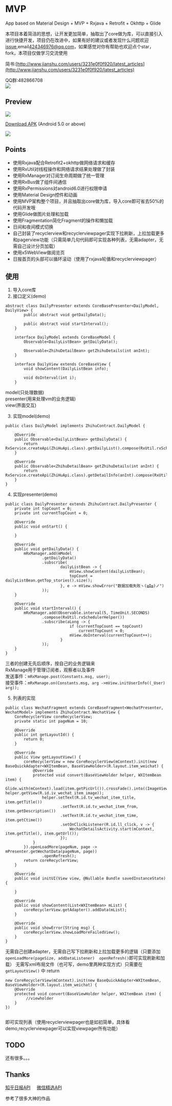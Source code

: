 # MVP

App based on Material Design + MVP + Rxjava + Retrofit + Okhttp + Glide

本项目本着简洁的思想，让开发更加简单，抽取出了core做为库，可以直接引入进行快捷开发，项目仍在改进中，如果有好的建议或者发现什么问题欢迎[issue](https://github.com/SuperMan42/MVP/issues),email<424346976@qq.com>，如果感觉对你有帮助也欢迎点个star，fork，本项目仅做学习交流使用

简书:[http://www.jianshu.com/users/3231e0f0f920/latest_articles](http://www.jianshu.com/users/3231e0f0f920/latest_articles)

QQ群:482866708  
![](https://github.com/SuperMan42/MVP/blob/master/share.png)

## Preview
![](https://github.com/SuperMan42/MVP/blob/master/hpw.gif)

[Download APK](http://pro-app-mt.fir.im/06c652ca03b6a152edd08935170fd24562ecb695.apk?AWSAccessKeyId=e0cada7f00f2465b929656d799937873&Expires=1478501552&Signature=t4jtAq%2BmWpyk4rDOEYij8V0aDlo%3D&filename=app-release.apk_1.0.apk)
(Android 5.0 or above)  

![](https://github.com/SuperMan42/MVP/blob/master/download.png)

## Points
* 使用Rxjava配合Retrofit2+okhttp做网络请求和缓存
* 使用RxUtil对线程操作和网络请求结果处理做了封装
* 使用RxManager对订阅生命周期做了统一管理
* 使用RxBus做了组件间通信
* 使用RxPermissions对android6.0进行权限申请
* 使用Material Design控件和动画
* 使用MVP架构整个项目，并且抽取出core做为库，导入core即可省去50%的代码开发哦
* 使用Glide做图片处理和加载
* 使用Fragmentation简化Fragment的操作和懒加载
* 日间和夜间模式切换
* 自己封装了recyclerview和recyclerviewpager实现下拉刷新，上拉加载更多和pagerview功能（只需简单几句代码即可实现各种列表，无需adapter，无需自己设计分页加载）
* 使用x5WebView做阅览页
* 日报首页的头部可以循环滚动（使用了rxjava轮循和recyclerviewpager）

## 使用
1. 导入core库
2. 接口定义(demo)  

``` 
abstract class DailyPresenter extends CoreBasePresenter<DailyModel, DailyView> {
        public abstract void getDailyData();

        public abstract void startInterval();
    }

    interface DailyModel extends CoreBaseModel {
        Observable<DailyListBean> getDailyData();

        Observable<ZhihuDetailBean> getZhihuDetails(int anInt);
    }

    interface DailyView extends CoreBaseView {
        void showContent(DailyListBean info);

        void doInterval(int i);
    }
```
model(只处理数据)  
presenter(用来处理vm的业务逻辑)  
view(界面交互)  

3. 实现model(demo)

```
public class DailyModel implements ZhihuContract.DailyModel {

    @Override
    public Observable<DailyListBean> getDailyData() {
        return RxService.createApi(ZhiHuApi.class).getDailyList().compose(RxUtil.rxSchedulerHelper());
    }

    @Override
    public Observable<ZhihuDetailBean> getZhihuDetails(int anInt) {
        return RxService.createApi(ZhiHuApi.class).getDetailInfo(anInt).compose(RxUtil.rxSchedulerHelper());
    }
}
```
4. 实现presenter(demo)

```
public class DailyPresenter extends ZhihuContract.DailyPresenter {
    private int topCount = 0;
    private int currentTopCount = 0;

    @Override
    public void onStart() {

    }

    @Override
    public void getDailyData() {
        mRxManager.add(mModel
                .getDailyData()
                .subscribe(
                        dailyListBean -> {
                            mView.showContent(dailyListBean);
                            topCount = dailyListBean.getTop_stories().size();
                        }, e -> mView.showError("数据加载失败ヽ(≧Д≦)ノ")
                ));
    }

    @Override
    public void startInterval() {
        mRxManager.add(Observable.interval(5, TimeUnit.SECONDS)
                .compose(RxUtil.rxSchedulerHelper())
                .subscribe(aLong -> {
                            if (currentTopCount == topCount)
                                currentTopCount = 0;
                            mView.doInterval(currentTopCount++);
                        }
                ));
    }
}
```
三者的创建无先后顺序，按自己的业务逻辑来  
RxManage用于管理订阅者，观察者以及事件  
发送事件：`mRxManage.post(Constants.msg, user);`  
接受事件：`mRxManage.on(Constants.msg, arg ->mView.initUserInfo((_User) arg));`  

5. 列表的实现  

```
public class WechatFragment extends CoreBaseFragment<WechatPresenter, WechatModel> implements ZhihuContract.WechatView {
    CoreRecyclerView coreRecyclerView;
    private static int pageNum = 10;

    @Override
    public int getLayoutId() {
        return 0;
    }

    @Override
    public View getLayoutView() {
        coreRecyclerView = new CoreRecyclerView(mContext).init(new BaseQuickAdapter<WXItemBean, BaseViewHolder>(R.layout.item_weichat) {
            @Override
            protected void convert(BaseViewHolder helper, WXItemBean item) {
                Glide.with(mContext).load(item.getPicUrl()).crossFade().into((ImageView) helper.getView(R.id.iv_wechat_item_image));
                helper.setText(R.id.tv_wechat_item_title, item.getTitle())
                        .setText(R.id.tv_wechat_item_from, item.getDescription())
                        .setText(R.id.tv_wechat_item_time, item.getCtime())
                        .setOnClickListener(R.id.ll_click, v -> {
                            WechatDetailsActivity.start(mContext, item.getTitle(), item.getUrl());
                        });
            }
        }).openLoadMore(pageNum, page -> mPresenter.getWechatData(pageNum, page))
                .openRefresh();
        return coreRecyclerView;
    }

    @Override
    public void initUI(View view, @Nullable Bundle savedInstanceState) {

    }

    @Override
    public void showContent(List<WXItemBean> mList) {
        coreRecyclerView.getAdapter().addData(mList);
    }

    @Override
    public void showError(String msg) {
        coreRecyclerView.showLoadMoreFailedView();
    }
}
```
无需自己创建adapter，无需自己写下拉刷新和上拉加载更多的逻辑（只要添加`openLoadMore(pageSize, addDataListener)  openRefresh()`即可实现刷新和加载）
无需写xml布局文件（也可写，demo里两种实现方式）只需要在`getLayoutView()` 中 return  

```
new CoreRecyclerView(mContext).init(new BaseQuickAdapter<WXItemBean, BaseViewHolder>(R.layout.item_weichat) {
    @Override
    protected void convert(BaseViewHolder helper, WXItemBean item) {
         //viewholder      
    }
})
        
```
即可实现列表（使用recyclerviewpager也是如初简单，具体看demo,recyclerviewpager可以实现viewpager所有功能）

## TODO
还有很多。。。

## Thanks
[知乎日报API](https://github.com/izzyleung/ZhihuDailyPurify/wiki/%E7%9F%A5%E4%B9%8E%E6%97%A5%E6%8A%A5-API-%E5%88%86%E6%9E%90)&nbsp;&nbsp;&nbsp;&nbsp;&nbsp;[微信精选API](http://www.tianapi.com/#wxnew)&nbsp;&nbsp;&nbsp;&nbsp;&nbsp;

参考了很多大神的作品
